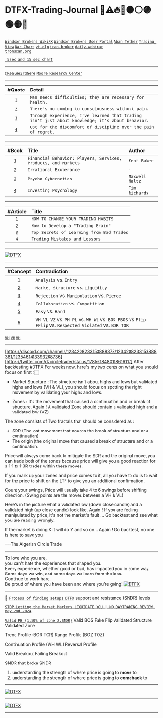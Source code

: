 # DTFX-Trading-Journal 💚⚠️🔥🔴🟠⚪🟣🟢🟡🔵 

[`Windsor Brokers WikiFX`](https://www.wikifx.com/en/dealer/1061981862.html)
[`Windsor Brokers User Portal`](https://km.mywmportal.com/welcome)
[`Aban Tether`](https://abantether.com/)
[`Trading View`](https://www.tradingview.com/)
[`Bar Chart`](https://www.barchart.com/)
[`yt-dlp`](https://github.com/yt-dlp/yt-dlp)
[`iran-broker`](https://iranbroker.net/)
[`daily-webinar`](https://www.skyroom.online/ch/cwg/daily-webinar)   
[`tronscan.org`](https://tronscan.org/)


[` 5sec and 15 sec chart`](https://www.fxblue.com/market-data/chart/NAS100)
___
[`@RealWeirdGene`](https://drive.google.com/drive/u/0/folders/10g66pXVHT7Av0aDXilCAQdtNgYDP-5Ri)
[`Moore Research Center`](https://www.mrci.com/web/index.php)
___
| #Quote | Detail |
| :---: | :--- |
| [`1`](https://www.instagram.com/p/CVvDo_-rDxX/) | `Man needs difficulties; they are necessary for health.` |
| [`2`](https://www.goodreads.com/author/quotes/38285.C_G_Jung) | `There's no coming to consciousness without pain.` |
| [`3`](https://www.instagram.com/p/C5tgh-QvIYM/) | `Through experience, I've learned that trading isn't just about knowledge; it's about behavior.` |
| [`4`](https://www.instagram.com/p/C5thN0dOKEa/) | `Opt for the discomfort of discipline over the pain of regret.` |
___
| #Book | Title | Author | 
| :---: | :--- | :--- |
| [`1`](https://www.amazon.com/Financial-Behavior-Services-Products-Investments/dp/0190269995) | `Financial Behavior: Players, Services, Products, and Markets` | `Kent Baker` |
| [`2`](https://www.amazon.com/Irrational-Exuberance-Robert-J-Shiller/dp/0767923634) | `Irrational Exuberance` | `-` |
| [`3`](https://www.amazon.com/Psycho-Cybernetics-Updated-Expanded-Maxwell-Maltz/dp/0399176136) | `Psycho-Cybernetics` | `Maxwell Maltz` |
| [`4`]() | `Investing Psychology` | `Tim Richards` |

___
| #Article | Title |
| :---: | :--- |
| [`1`](https://tradethepool.com/change-your-trading-habits-2/) | `HOW TO CHANGE YOUR TRADING HABITS` |
| [`2`](https://www.investopedia.com/articles/basics/13/how-to-develop-trading-brain.asp) | `How to Develop a "Trading Brain"` |
| [`3`](https://medium.com/superorder/top-secrets-of-learning-from-bad-trades-a20c57a17a91) | `Top Secrets of Learning from Bad Trades` |
| [`4`](https://hello-74789.medium.com/trading-mistakes-and-lessons-30a9771d3f4d) | `Trading Mistakes and Lessons` |
___
[![DTFX](/pic/1.PriceFractal.png)](https://twitter.com/fx_Stranger1912/status/1780379551656251848)
___
| #Concept | Contradiction |
| :---: | :--- |
| [`1`]()  | `Analysis` vs. `Entry` | 
| [`2`]()  | `Market Structure` vs. `Liquidity` | 
| [`3`]()  | `Rejection` vs. `Manipulation` vs. `Pierce` | 
| [`4`]()  | `Collaboration` vs. `Competition` | 
| [`5`](https://youtu.be/Um1DuUIc1-U?t=589)  | `Easy` vs. `Hard` | 
| [`6`]()  | `VH VL VZ` vs. `PH PL` vs. `WH WL` vs. `BOS FBOS` vs `Flip FFlip` vs. `Respected Violated` vs. `BOR TOR` | 



[`VH`](https://discord.com/channels/1234208233153888378/1234274825128771616/1237673116029948006)
[`VH`](https://discord.com/channels/1234208233153888378/1234274825128771616/1237675584360939551)
[`VH`](https://discord.com/channels/1234208233153888378/1234274825128771616/1237680602937950248)
___


[https://discord.com/channels/1234208233153888378/1234208233153888381/1235461413393268736]
[https://twitter.com/dzcircletrader/status/1785618480118616117]
After backtesting #DTFX For weeks now, here's my two cents on what you should focus on first 👇🏻

- Market Structure : The structure isn't about highs and lows but validated highs and lows (VH & VL), 
                    you should focus on spotting the right movement by validating your highs and lows.

- Zones : It's the movement that caused a continuation and or break of structure.
        Again ! A validated Zone should contain a validated high and a validated low (VZ). 

The zone consists of Two fractals that should be considered as :
- SDR (The last movement that causes the break of structure and or a continuation)
- The origin (the original move that caused a break of structure and or a continuation.

Price will always come back to mitigate the SDR and the original move, 
you can trade both of the zones because price will give you a good reaction for a 1:1 to 1:3R trades within these moves. 

If you mark up your zones and price comes to it, 
all you have to do is to wait for the price to shift on the LTF to give you an additional confirmation. 

Count your swings, Price will usually take 4 to 6 swings before shifting direction.
(Swing points are the moves between a VH & VL) 

Here's in the picture what a validated low (down close candle) and a validated high (up close candle) look like. 
Again ! If you are feeling manipulated by price, it's not the market's fault ... Go backtest and see what you are reading wrongly.

If the market is doing X it will do Y and so on...
Again ! Go backtest, no one is here to save you

---The Algerian Circle Trade

___

To love who you are,  
you can't hate the experiences that shaped you.  
Every experience, whether good or bad, has impacted you in some way.  
Some days we win, and some days we learn from the loss.   
Continue to work hard.   
Be proud of where you have been and where you’re going!
[![DTFX](/pic/2.YouCan'tHate.jpg)](https://www.facebook.com/photo/?fbid=4964327520273993&set=a.979181968788588&locale=ku_TR)
___
💚 [`Process of finding setups DTFX`](https://www.summarize.tech/www.youtube.com/watch?v=qwQe72OTwVo)
support and resistance (SNDR) levels

[`STOP Letting the Market Markers LIQUIDATE YOU | NQ DAYTRADING REVIEW May 2nd 2024`](https://www.youtube.com/watch?v=Rb8DzwMawoE)

[`Valid PB (1.50% of zone 2.SNDR)`](https://discord.com/channels/1234208233153888378/1234274825128771616/1238812835224748093)
Valid BOS
Fake Flip
Validated Structure
Validated Zone

Trend Profile (BOR TOR)
Range Profile (BOZ TOZ)

Continuation Profile (WH WL)
Reversal Profile 

Valid Breakout
Failing Breakout


SNDR that broke SNDR

1. understanding the strength of where price is going to **move** to
2. understanding the strength of where price is going to **comeback** to

___
[![DTFX](/pic/3.DTFX.png)](https://x.com/DaveTeachesFX/status/1791208428314017810)
___
[![DTFX](/pic/4.VH.VL.png)](https://discord.com/channels/1234208233153888378/1234208233153888381/1241330404301209650)
___
